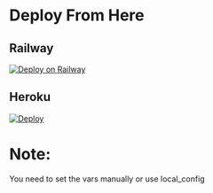 # Deploy From Here

## Railway

[![Deploy on Railway](https://railway.app/button.svg)](https://railway.app/new/template?template=https%3A%2F%2Fgithub.com%2SameSonic%2Fwhat-this&envs=REPO_URL%2CPYTHON_FILE%2COTHER_INSTALLS&optionalEnvs=OTHER_INSTALLS&REPO_URLDesc=URL+of+the+REPO+that+you+want+to+deploy.&PYTHON_FILEDesc=Name+of+the+python+file+that+you+need+to+run.+%5Buse+-m+if+you+need+to+run+__main__.py+from+a+folder%5D&OTHER_INSTALLSDesc=If+you+need+install+packages+for+running+your+app%28Python+is+pre-installed%29.%5BSpace+in+between+each+package%5D&OTHER_INSTALLSDefault=None)
<br>

## Heroku

[![Deploy](https://www.herokucdn.com/deploy/button.svg)](https://heroku.com/deploy)

# Note:
You need to set the vars manually or use local_config

